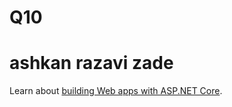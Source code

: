 # Q10
<div class="text-center">
    <h1 class="display-4">ashkan razavi zade</h1>
    <p>Learn about <a href="https://docs.microsoft.com/aspnet/core">building Web apps with ASP.NET Core</a>.</p>
</div>

